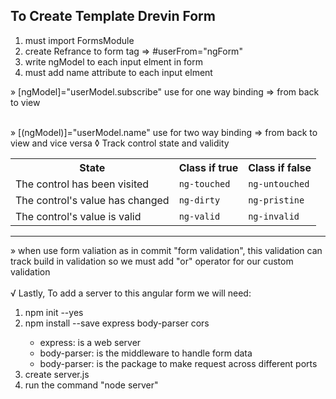 ## To Create Template Drevin Form


 <ol>
 <li> must import FormsModule</li>
 <li> create Refrance to form tag => #userFrom="ngForm"</li>
 <li> write ngModel to each input elment in form</li>
 <li> must add name attribute to each input elment</li>
 </ol>


&raquo; [ngModel]="userModel.subscribe" use for one way binding => from back to view 

<br>
&raquo; [(ngModel)]="userModel.name" use for two way binding => from back to view and vice versa
&loz; Track control state and validity
   <table>
  <tr>
    <th>State</th>
    <th>Class if true</th>
    <th>Class if false</th>
  </tr>
  <tr>
    <td>The control has been visited</td>
    <td><code>ng-touched</code></td>
    <td><code>ng-untouched</code></td>
  </tr>
   <tr>
    <td>The control's value has changed</td>
    <td><code>ng-dirty</code></td>
    <td><code>ng-pristine</code></td>
  </tr>
   <tr>
    <td>The control's value is valid</td>
    <td><code>ng-valid</code></td>
    <td><code>ng-invalid</code></td>
  </tr>
</table>

<hr/>
&raquo; when use form valiation as in commit "form validation", this validation can track build in validation so 
we must add "or" operator for our custom validation
<br>
<br>
&radic; Lastly, To add a server to this angular form we will need:
 <ol>
 <li> npm init --yes</li>
 <li> npm install --save express body-parser cors</li>
    <ul>
      <li>express: is a web server</li>
      <li>body-parser: is the middleware to handle form data</li>
      <li>body-parser: is the package to make request across different ports</li>
    </ul>
   <li>create server.js</li>
   <li>run the command "node server"</li>
 </ol>

